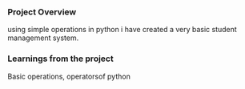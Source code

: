 ### Project Overview

 using simple operations in python i have created a very basic student management system.


### Learnings from the project

 Basic operations, operatorsof python



